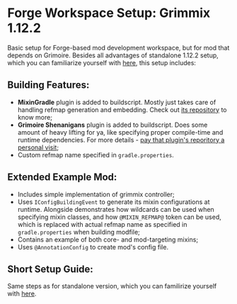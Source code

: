 # Forge Workspace Setup: Grimmix 1.12.2

Basic setup for Forge-based mod development workspace, but for mod that depends on Grimoire. Besides all advantages of standalone 1.12.2 setup, which you can familiarize yourself with [here](https://github.com/CrucibleMC/ForgeWorkspaceSetup#readme), this setup includes:

## Building Features:

- **MixinGradle** plugin is added to buildscript. Mostly just takes care of handling refmap generation and embedding. Check out [its repository](https://github.com/SpongePowered/MixinGradle) to know more;
- **Grimoire Shenanigans** plugin is added to buildscript. Does some amount of heavy lifting for ya, like specifying proper compile-time and runtime dependencies. For more details - [pay that plugin's reporitory a personal visit](https://github.com/CrucibleMC/Grimoire-Shenanigans#readme);
- Custom refmap name specified in `gradle.properties`.

## Extended Example Mod:

- Includes simple implementation of grimmix controller;
- Uses `IConfigBuildingEvent` to generate its mixin configurations at runtime. Alongside demonstrates how wildcards can be used when specifying mixin classes, and how `@MIXIN_REFMAP@` token can be used, which is replaced with actual refmap name as specified in `gradle.properties` when building modfile;
- Contains an example of both core- and mod-targeting mixins;
- Uses `@AnnotationConfig` to create mod's config file.

## Short Setup Guide:

Same steps as for standalone version, which you can familirize yourself with [here](https://github.com/CrucibleMC/ForgeWorkspaceSetup/tree/1.12.2-standalone#short-setup-guide).
